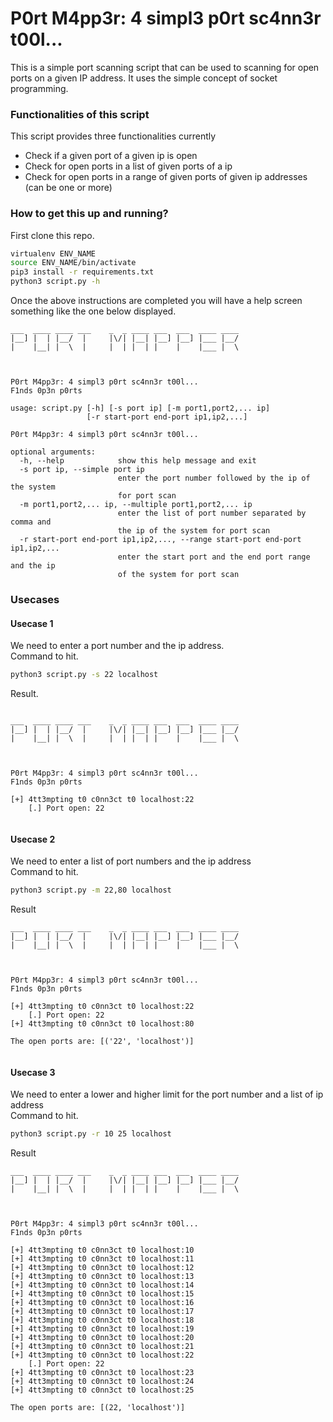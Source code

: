 # P0rt M4pp3r: 4 simpl3 p0rt sc4nn3r t00l...
This is a simple port scanning script that can be used to scanning for open ports on a given IP address. It uses the simple concept of socket programming.

### Functionalities of this script
This script provides three functionalities currently
+ Check if a given port of a given ip is open
+ Check for open ports in a list of given ports of a ip
+ Check for open ports in a range of given ports of given ip addresses (can be one or more)

### How to get this up and running?
First clone this repo.
```bash
virtualenv ENV_NAME
source ENV_NAME/bin/activate
pip3 install -r requirements.txt
python3 script.py -h
```
Once the above instructions are completed you will have a help screen something like the one below displayed.

```console
___  ____ ____ ___    _  _ ____ ___  ___  ____ ____
|__] |  | |__/  |     |\/| |__| |__] |__] |___ |__/
|    |__| |  \  |     |  | |  | |    |    |___ |  \



P0rt M4pp3r: 4 simpl3 p0rt sc4nn3r t00l...
F1nds 0p3n p0rts

usage: script.py [-h] [-s port ip] [-m port1,port2,... ip]
                 [-r start-port end-port ip1,ip2,...]

P0rt M4pp3r: 4 simpl3 p0rt sc4nn3r t00l...

optional arguments:
  -h, --help            show this help message and exit
  -s port ip, --simple port ip
                        enter the port number followed by the ip of the system
                        for port scan
  -m port1,port2,... ip, --multiple port1,port2,... ip
                        enter the list of port number separated by comma and
                        the ip of the system for port scan
  -r start-port end-port ip1,ip2,..., --range start-port end-port ip1,ip2,...
                        enter the start port and the end port range and the ip
                        of the system for port scan

```
### Usecases
#### Usecase 1
We need to enter a port number and the ip address.  
Command to hit.
```bash
python3 script.py -s 22 localhost
```
Result.
```console

___  ____ ____ ___    _  _ ____ ___  ___  ____ ____
|__] |  | |__/  |     |\/| |__| |__] |__] |___ |__/
|    |__| |  \  |     |  | |  | |    |    |___ |  \



P0rt M4pp3r: 4 simpl3 p0rt sc4nn3r t00l...
F1nds 0p3n p0rts

[+] 4tt3mpting t0 c0nn3ct t0 localhost:22
    [.] Port open: 22


```

#### Usecase 2
We need to enter a list of port numbers and the ip address  
Command to hit.
```bash
python3 script.py -m 22,80 localhost
```
Result
```console
___  ____ ____ ___    _  _ ____ ___  ___  ____ ____
|__] |  | |__/  |     |\/| |__| |__] |__] |___ |__/
|    |__| |  \  |     |  | |  | |    |    |___ |  \



P0rt M4pp3r: 4 simpl3 p0rt sc4nn3r t00l...
F1nds 0p3n p0rts

[+] 4tt3mpting t0 c0nn3ct t0 localhost:22
    [.] Port open: 22
[+] 4tt3mpting t0 c0nn3ct t0 localhost:80

The open ports are: [('22', 'localhost')]


```

#### Usecase 3
We need to enter a lower and higher limit for the port number and a list of ip address  
Command to hit.
```bash
python3 script.py -r 10 25 localhost
```
Result
```console
___  ____ ____ ___    _  _ ____ ___  ___  ____ ____
|__] |  | |__/  |     |\/| |__| |__] |__] |___ |__/
|    |__| |  \  |     |  | |  | |    |    |___ |  \



P0rt M4pp3r: 4 simpl3 p0rt sc4nn3r t00l...
F1nds 0p3n p0rts

[+] 4tt3mpting t0 c0nn3ct t0 localhost:10
[+] 4tt3mpting t0 c0nn3ct t0 localhost:11
[+] 4tt3mpting t0 c0nn3ct t0 localhost:12
[+] 4tt3mpting t0 c0nn3ct t0 localhost:13
[+] 4tt3mpting t0 c0nn3ct t0 localhost:14
[+] 4tt3mpting t0 c0nn3ct t0 localhost:15
[+] 4tt3mpting t0 c0nn3ct t0 localhost:16
[+] 4tt3mpting t0 c0nn3ct t0 localhost:17
[+] 4tt3mpting t0 c0nn3ct t0 localhost:18
[+] 4tt3mpting t0 c0nn3ct t0 localhost:19
[+] 4tt3mpting t0 c0nn3ct t0 localhost:20
[+] 4tt3mpting t0 c0nn3ct t0 localhost:21
[+] 4tt3mpting t0 c0nn3ct t0 localhost:22
    [.] Port open: 22
[+] 4tt3mpting t0 c0nn3ct t0 localhost:23
[+] 4tt3mpting t0 c0nn3ct t0 localhost:24
[+] 4tt3mpting t0 c0nn3ct t0 localhost:25

The open ports are: [(22, 'localhost')]
```
